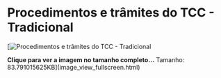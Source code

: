 


Procedimentos e trâmites do TCC - Tradicional
=============================================







[![Procedimentos e trâmites do TCC - Tradicional](%40%40images/94401d90-3e5a-469c-9678-179d6f7a2e87.png "Procedimentos e trâmites do TCC - Tradicional")



**Clique para ver a imagem no tamanho completo…**
Tamanho: 83.791015625KB](image_view_fullscreen.html)







